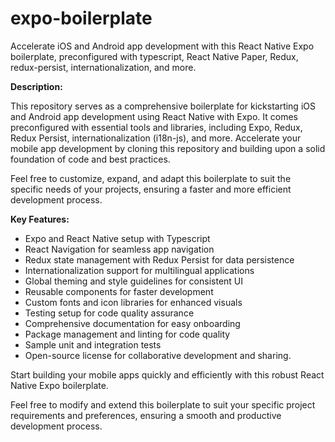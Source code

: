 # expo-boilerplate
Accelerate iOS and Android app development with this React Native Expo boilerplate, preconfigured with typescript, React Native Paper, Redux, redux-persist, internationalization, and more.

**Description:**

This repository serves as a comprehensive boilerplate for kickstarting iOS and Android app development using React Native with Expo. It comes preconfigured with essential tools and libraries, including Expo, Redux, Redux Persist, internationalization (i18n-js), and more. Accelerate your mobile app development by cloning this repository and building upon a solid foundation of code and best practices.

Feel free to customize, expand, and adapt this boilerplate to suit the specific needs of your projects, ensuring a faster and more efficient development process.

**Key Features:**
- Expo and React Native setup with Typescript
- React Navigation for seamless app navigation
- Redux state management with Redux Persist for data persistence
- Internationalization support for multilingual applications
- Global theming and style guidelines for consistent UI
- Reusable components for faster development
- Custom fonts and icon libraries for enhanced visuals
- Testing setup for code quality assurance
- Comprehensive documentation for easy onboarding
- Package management and linting for code quality
- Sample unit and integration tests
- Open-source license for collaborative development and sharing.

Start building your mobile apps quickly and efficiently with this robust React Native Expo boilerplate.

Feel free to modify and extend this boilerplate to suit your specific project requirements and preferences, ensuring a smooth and productive development process.
